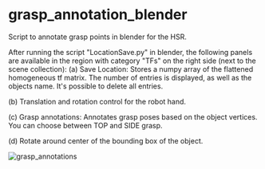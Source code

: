 # grasp_annotation_blender
Script to annotate grasp points in blender for the HSR.

After running the script "LocationSave.py" in blender, the following panels are available in the region with category "TFs" on the right side (next to the scene collection):
(a) Save Location:
  Stores a numpy array of the flattened homogeneous tf matrix. The number of entries is displayed, as well as the objects name.
  It's possible to delete all entries.

(b) Translation and rotation control for the robot hand.

(c) Grasp annotations:
  Annotates grasp poses based on the object vertices. You can choose between TOP and SIDE grasp.

(d) Rotate around center of the bounding box of the object.

![grasp_annotations](https://github.com/philippfeigl/grasp_annotation_blender/assets/102654591/2d1e2709-bed5-4526-b35a-0125a58ddd46)

